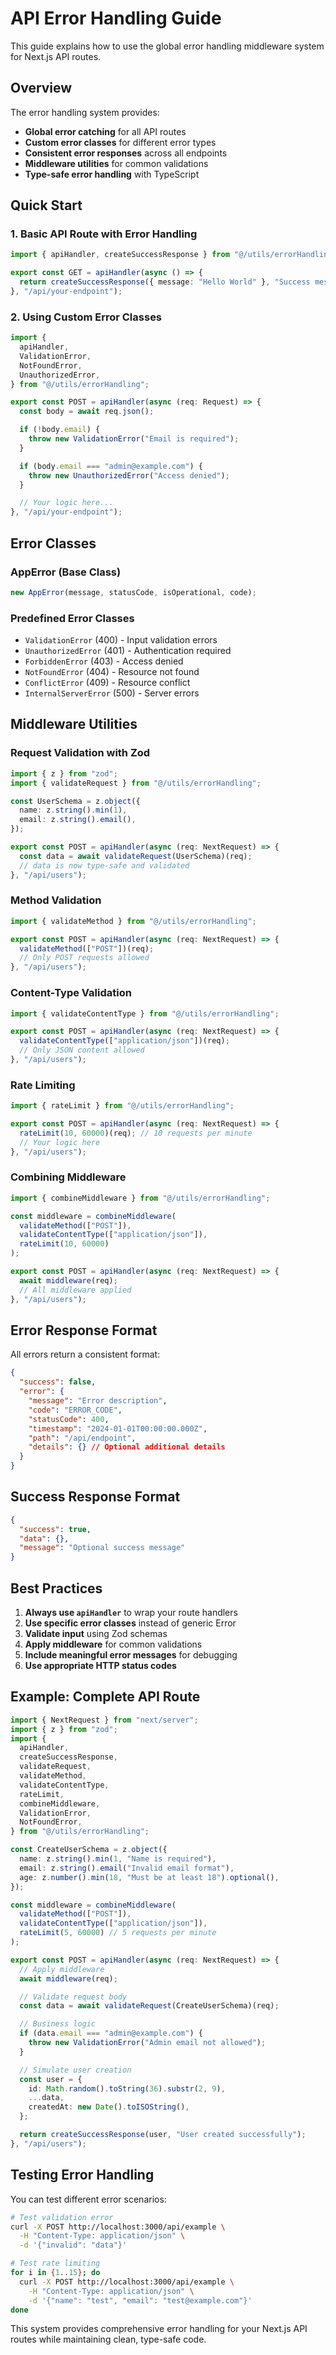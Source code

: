 # API Error Handling Guide

This guide explains how to use the global error handling middleware system for Next.js API routes.

## Overview

The error handling system provides:

- **Global error catching** for all API routes
- **Custom error classes** for different error types
- **Consistent error responses** across all endpoints
- **Middleware utilities** for common validations
- **Type-safe error handling** with TypeScript

## Quick Start

### 1. Basic API Route with Error Handling

```typescript
import { apiHandler, createSuccessResponse } from "@/utils/errorHandling";

export const GET = apiHandler(async () => {
  return createSuccessResponse({ message: "Hello World" }, "Success message");
}, "/api/your-endpoint");
```

### 2. Using Custom Error Classes

```typescript
import {
  apiHandler,
  ValidationError,
  NotFoundError,
  UnauthorizedError,
} from "@/utils/errorHandling";

export const POST = apiHandler(async (req: Request) => {
  const body = await req.json();

  if (!body.email) {
    throw new ValidationError("Email is required");
  }

  if (body.email === "admin@example.com") {
    throw new UnauthorizedError("Access denied");
  }

  // Your logic here...
}, "/api/your-endpoint");
```

## Error Classes

### AppError (Base Class)

```typescript
new AppError(message, statusCode, isOperational, code);
```

### Predefined Error Classes

- `ValidationError` (400) - Input validation errors
- `UnauthorizedError` (401) - Authentication required
- `ForbiddenError` (403) - Access denied
- `NotFoundError` (404) - Resource not found
- `ConflictError` (409) - Resource conflict
- `InternalServerError` (500) - Server errors

## Middleware Utilities

### Request Validation with Zod

```typescript
import { z } from "zod";
import { validateRequest } from "@/utils/errorHandling";

const UserSchema = z.object({
  name: z.string().min(1),
  email: z.string().email(),
});

export const POST = apiHandler(async (req: NextRequest) => {
  const data = await validateRequest(UserSchema)(req);
  // data is now type-safe and validated
}, "/api/users");
```

### Method Validation

```typescript
import { validateMethod } from "@/utils/errorHandling";

export const POST = apiHandler(async (req: NextRequest) => {
  validateMethod(["POST"])(req);
  // Only POST requests allowed
}, "/api/users");
```

### Content-Type Validation

```typescript
import { validateContentType } from "@/utils/errorHandling";

export const POST = apiHandler(async (req: NextRequest) => {
  validateContentType(["application/json"])(req);
  // Only JSON content allowed
}, "/api/users");
```

### Rate Limiting

```typescript
import { rateLimit } from "@/utils/errorHandling";

export const POST = apiHandler(async (req: NextRequest) => {
  rateLimit(10, 60000)(req); // 10 requests per minute
  // Your logic here
}, "/api/users");
```

### Combining Middleware

```typescript
import { combineMiddleware } from "@/utils/errorHandling";

const middleware = combineMiddleware(
  validateMethod(["POST"]),
  validateContentType(["application/json"]),
  rateLimit(10, 60000)
);

export const POST = apiHandler(async (req: NextRequest) => {
  await middleware(req);
  // All middleware applied
}, "/api/users");
```

## Error Response Format

All errors return a consistent format:

```json
{
  "success": false,
  "error": {
    "message": "Error description",
    "code": "ERROR_CODE",
    "statusCode": 400,
    "timestamp": "2024-01-01T00:00:00.000Z",
    "path": "/api/endpoint",
    "details": {} // Optional additional details
  }
}
```

## Success Response Format

```json
{
  "success": true,
  "data": {},
  "message": "Optional success message"
}
```

## Best Practices

1. **Always use `apiHandler`** to wrap your route handlers
2. **Use specific error classes** instead of generic Error
3. **Validate input** using Zod schemas
4. **Apply middleware** for common validations
5. **Include meaningful error messages** for debugging
6. **Use appropriate HTTP status codes**

## Example: Complete API Route

```typescript
import { NextRequest } from "next/server";
import { z } from "zod";
import {
  apiHandler,
  createSuccessResponse,
  validateRequest,
  validateMethod,
  validateContentType,
  rateLimit,
  combineMiddleware,
  ValidationError,
  NotFoundError,
} from "@/utils/errorHandling";

const CreateUserSchema = z.object({
  name: z.string().min(1, "Name is required"),
  email: z.string().email("Invalid email format"),
  age: z.number().min(18, "Must be at least 18").optional(),
});

const middleware = combineMiddleware(
  validateMethod(["POST"]),
  validateContentType(["application/json"]),
  rateLimit(5, 60000) // 5 requests per minute
);

export const POST = apiHandler(async (req: NextRequest) => {
  // Apply middleware
  await middleware(req);

  // Validate request body
  const data = await validateRequest(CreateUserSchema)(req);

  // Business logic
  if (data.email === "admin@example.com") {
    throw new ValidationError("Admin email not allowed");
  }

  // Simulate user creation
  const user = {
    id: Math.random().toString(36).substr(2, 9),
    ...data,
    createdAt: new Date().toISOString(),
  };

  return createSuccessResponse(user, "User created successfully");
}, "/api/users");
```

## Testing Error Handling

You can test different error scenarios:

```bash
# Test validation error
curl -X POST http://localhost:3000/api/example \
  -H "Content-Type: application/json" \
  -d '{"invalid": "data"}'

# Test rate limiting
for i in {1..15}; do
  curl -X POST http://localhost:3000/api/example \
    -H "Content-Type: application/json" \
    -d '{"name": "test", "email": "test@example.com"}'
done
```

This system provides comprehensive error handling for your Next.js API routes while maintaining clean, type-safe code.
